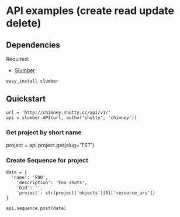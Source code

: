 # API examples (create read update delete)


## Dependencies
Required:
* [Slumber](https://github.com/dstufft/slumber)

````
easy_install slumber
````

## Quickstart

````
url = 'http://chimney.shotty.cc/api/v1/'
api = slumber.API(url, auth=('shotty', 'chimney'))
````

### Get project by short name
project = api.project.get(slug='TST')

### Create Sequence for project
````
data = {
  'name': 'FOO',
	'description': 'Foo shots',
	'bid': '',
	'project': str(project['objects'][0]['resource_uri'])
}

api.sequence.post(data)

````
